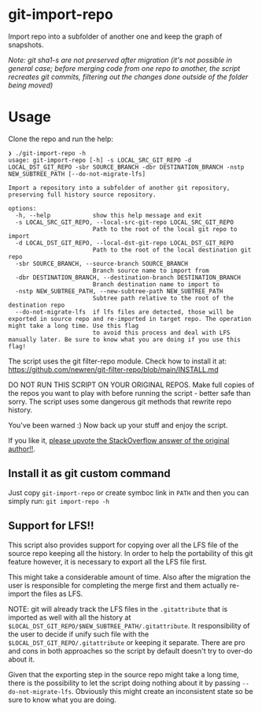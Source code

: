 # git-import-repo

Import repo into a subfolder of another one and keep the graph of snapshots. 

*Note: git sha1-s are not preserved after migration (it's not possible in general case; before merging code from one repo to another, the script recreates git commits, filtering out the changes done outside of the folder being moved)*

# Usage

Clone the repo and run the help:

```shell
❯ ./git-import-repo -h
usage: git-import-repo [-h] -s LOCAL_SRC_GIT_REPO -d LOCAL_DST_GIT_REPO -sbr SOURCE_BRANCH -dbr DESTINATION_BRANCH -nstp NEW_SUBTREE_PATH [--do-not-migrate-lfs]

Import a repository into a subfolder of another git repository, preserving full history source repository.

options:
  -h, --help            show this help message and exit
  -s LOCAL_SRC_GIT_REPO, --local-src-git-repo LOCAL_SRC_GIT_REPO
                        Path to the root of the local git repo to import
  -d LOCAL_DST_GIT_REPO, --local-dst-git-repo LOCAL_DST_GIT_REPO
                        Path to the root of the local destination git repo
  -sbr SOURCE_BRANCH, --source-branch SOURCE_BRANCH
                        Branch source name to import from
  -dbr DESTINATION_BRANCH, --destination-branch DESTINATION_BRANCH
                        Branch destination name to import to
  -nstp NEW_SUBTREE_PATH, --new-subtree-path NEW_SUBTREE_PATH
                        Subtree path relative to the root of the destination repo
  --do-not-migrate-lfs  if lfs files are detected, those will be exported in source repo and re-imported in target repo. The operation might take a long time. Use this flag
                        to avoid this process and deal with LFS manually later. Be sure to know what you are doing if you use this flag!
```

The script uses the git filter-repo module. Check how to install it at: https://github.com/newren/git-filter-repo/blob/main/INSTALL.md

DO NOT RUN THIS SCRIPT ON YOUR ORIGINAL REPOS. Make full copies of the repos you want to play with before running the script - better safe than sorry. The script uses some dangerous git methods that rewrite repo history.

You've been warned :) Now back up your stuff and enjoy the script.

If you like it, [please upvote the StackOverflow answer of the original author!!](https://stackoverflow.com/a/47081782/245966).

## Install it as git custom command
Just copy `git-import-repo` or create symboc link in `PATH` and then you can simply run: `git import-repo -h`

## Support for LFS!!

This script also provides support for copying over all the LFS file of the source repo keeping all the history. In order to help the portability of this git feature however, it is necessary to export all the LFS file first.

This might take a considerable amount of time. Also after the migration the user is responsible for completing the merge first and them actually re-import the files as LFS.

NOTE: git will already track the LFS files in the `.gitattribute` that is imported as well with all the history at `$LOCAL_DST_GIT_REPO/$NEW_SUBTREE_PATH/.gitattribute`. It responsibility of the user to decide if unify such file with the `$LOCAL_DST_GIT_REPO/.gitattribute` or keeping it separate. There are pro and cons in both approaches so the script by default doesn't try to over-do about it.

Given that the exporting step in the source repo might take a long time, there is the possibility to let the script doing nothing about it by passing `--do-not-migrate-lfs`. Obviously this might create an inconsistent state so be sure to know what you are doing.

